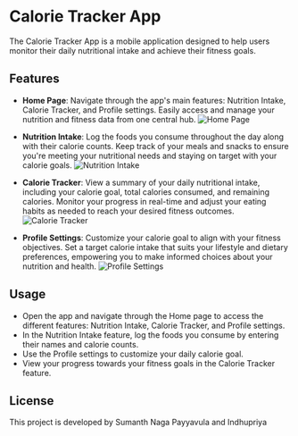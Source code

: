 # Calorie Tracker App

The Calorie Tracker App is a mobile application designed to help users monitor their daily nutritional intake and achieve their fitness goals.

## Features

- **Home Page**: Navigate through the app's main features: Nutrition Intake, Calorie Tracker, and Profile settings. Easily access and manage your nutrition and fitness data from one central hub.
  ![Home Page](images/1.png)

- **Nutrition Intake**: Log the foods you consume throughout the day along with their calorie counts. Keep track of your meals and snacks to ensure you're meeting your nutritional needs and staying on target with your calorie goals.
  ![Nutrition Intake](images/2.png)

- **Calorie Tracker**: View a summary of your daily nutritional intake, including your calorie goal, total calories consumed, and remaining calories. Monitor your progress in real-time and adjust your eating habits as needed to reach your desired fitness outcomes.
  ![Calorie Tracker](images/3.png)

- **Profile Settings**: Customize your calorie goal to align with your fitness objectives. Set a target calorie intake that suits your lifestyle and dietary preferences, empowering you to make informed choices about your nutrition and health.
  ![Profile Settings](images/4.png)

## Usage

- Open the app and navigate through the Home page to access the different features: Nutrition Intake, Calorie Tracker, and Profile settings.
- In the Nutrition Intake feature, log the foods you consume by entering their names and calorie counts.
- Use the Profile settings to customize your daily calorie goal.
- View your progress towards your fitness goals in the Calorie Tracker feature.


## License

This project is developed by Sumanth Naga Payyavula and Indhupriya
